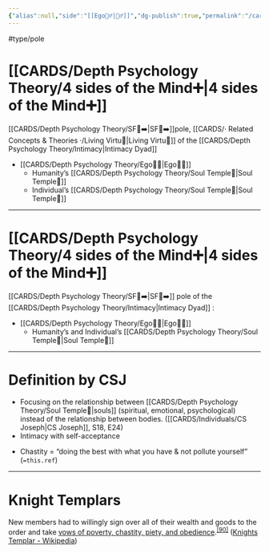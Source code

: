 ```yaml
---
{"alias":null,"side":"[[Ego🙋‍♂️|🙋‍♂️]]","dg-publish":true,"permalink":"/cards/depth-psychology-theory/chastity/","dgPassFrontmatter":true,"created":"2022-12-31T17:35:54.658+01:00","updated":"2023-05-27T15:36:12.990+02:00"}
---
```


#type/pole 

# [[CARDS/Depth Psychology Theory/4 sides of the Mind➕\|4 sides of the Mind➕]] 
[[CARDS/Depth Psychology Theory/SF🤸➡️\|SF🤸➡️]]pole, [[CARDS/· Related Concepts & Theories ·/Living Virtu🙇\|Living Virtu🙇]] of the [[CARDS/Depth Psychology Theory/Intimacy\|Intimacy Dyad]] 
- [[CARDS/Depth Psychology Theory/Ego🙋‍♂️\|Ego🙋‍♂️]] 
	- Humanity’s [[CARDS/Depth Psychology Theory/Soul Temple👤\|Soul Temple👤]]
	- Individual’s [[CARDS/Depth Psychology Theory/Soul Temple👤\|Soul Temple👤]]   
---
# [[CARDS/Depth Psychology Theory/4 sides of the Mind➕\|4 sides of the Mind➕]]
[[CARDS/Depth Psychology Theory/SF🤸➡️\|SF🤸➡️]] pole of the [[CARDS/Depth Psychology Theory/Intimacy\|Intimacy Dyad]] :
- [[CARDS/Depth Psychology Theory/Ego🙋‍♂️\|Ego🙋‍♂️]] 
	- Humanity’s and Individual’s [[CARDS/Depth Psychology Theory/Soul Temple👤\|Soul Temple👤]] 
---
# Definition by CSJ
- Focusing on the relationship between [[CARDS/Depth Psychology Theory/Soul Temple👤\|souls]] (spiritual, emotional, psychological) instead of the relationship between bodies. ([[CARDS/Individuals/CS Joseph\|CS Joseph]], S18, E24)
- Intimacy with self-acceptance 


<div class="transclusion internal-embed is-loaded"><div class="markdown-embed">



- Chastity = “doing the best with what you have & not pollute yourself” (`=this.ref`) 

</div></div>


---
# Knight Templars 

<div class="transclusion internal-embed is-loaded"><div class="markdown-embed">



New members had to willingly sign over all of their wealth and goods to the order and take [vows of poverty, chastity, piety, and obedience](https://en.wikipedia.org/wiki/Religious_vows "Religious vows").<sup id="cite_ref-91"><a href="https://en.wikipedia.org/wiki/Knights_Templar#cite_note-91">[90]</a></sup> ([Knights Templar - Wikipedia](https://en.wikipedia.org/wiki/Knights_Templar)) 

</div></div>



